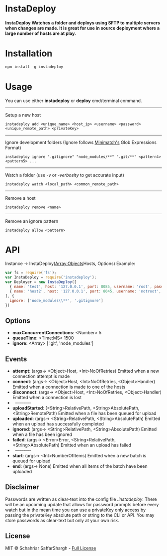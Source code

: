 # InstaDeploy
#### InstaDeploy Watches a folder and deploys using SFTP to multiple servers when changes are made. It is great for use in source deployment where a large number of hosts are at play.

# Installation
```javascript
npm install -g instadeploy
```

# Usage
You can use either **instadeploy** or **deploy** cmd/terminal command.

----
Setup a new host
```Batchfile
instadeploy add <unique_name> <host_ip> <username> <password> <unique_remote_path> <privateKey>
```

----
Ignore development folders (Ignore follows [Minimatch's](https://github.com/isaacs/minimatch) Glob Expressions Format)
```Batchfile
instadeploy ignore ".gitignore" "node_modules/**" ".git/**" <pattern4> <pattern5> ...
```

----
Watch a folder (use *-v* or *-verbosity* to get accurate input)
```Batchfile
instadeploy watch <local_path> <common_remote_path>
```

----
Remove a host
```Batchfile
instadeploy remove <name>
```

----
Remove an ignore pattern
```Batchfil
instadeploy allow <pattern>
```

# API
Instance -> InstaDeploy(<Array:Objects>Hosts, <Object>Options)
Example:
```javascript
var fs = require('fs');
var InstaDeploy = require('instadeploy');
var Deployer = new InstaDeploy([
  { name: 'test', host: '127.0.0.1', port: 8085, username: 'root', password: 'test', path: 'uploads', privateKey: fs.readFileSync('/path/to/key') },
  { name: 'host2', host: '127.0.0.1', port: 8045, username: 'notroot', password: 'test2', path: 'test', privateKey: fs.readFileSync('/path/to/key2') }
], {
  ignore: ['node_modules\\**', '.gitignore']
})
```
## Options
- **maxConcurrentConnections**:   \<Number> 5
- **queueTime**:    \<Time:MS> 1500
- **ignore**:   \<Array> ['.git', 'node_modules']

## Events
- **attempt**: (args-> \<Object>Host, \<Int>NoOfRetries) Emitted when a new connection attempt is made
- **connect**: (args-> \<Object>Host, \<Int>NoOfRetries, \<Object>Handler) Emitted when a connection is made to one of the hosts
- **disconnect**: (args-> \<Object>Host, \<Int>NoOfRetries, \<Object>Handler) Emitted when a connection is lost
-   --------
- **uploadStarted**: (\<String>RelativePath, \<String>AbsolutePath, \<String>RemotePath) Emitted when a file has been queued for upload
- **uploaded**: (args-> \<String>RelativePath, \<String>AbsolutePath) Emitted when an upload has successfully completed
- **ignored**: (args-> \<String>RelativePath, \<String>AbsolutePath) Emitted when a file has been ignored
- **failed**: (args-> \<Error>Error, \<String>RelativePath, \<String>AbsolutePath) Emitted when an upload has failed
-   --------
- **start**: (args-> \<Int>NumberOfItems) Emitted when a new batch is queued for upload
- **end**: (args-> None) Emitted when all items of the batch have been uploaded

## Disclaimer
Passwords are written as clear-text into the config file *.instadeploy*. There will be an upcoming update that allows for password prompts before every watch but in the mean time you can use a privateKey only access by passing the privateKey absolute path or string to the CLI or API. You may store passwords as clear-text but only at your own risk.

## License
MIT &copy; Schahriar SaffarShargh - [Full License](https://github.com/schahriar/anti/blob/master/README.md)
